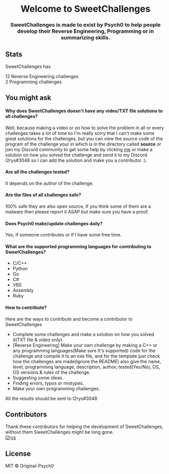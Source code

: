 <h1  align="center">Welcome to SweetChallenges</h1>
<h3  align="center">SweetChallenges is made to exist by Psych0 to help people develop their Reverse Engineering, Programming or in summarizing skills.</h3>

## Stats
SweetChallenges has
<p>
12 Reverse Engineering challenges<br>
2 Programming challenges<br>
</p>

## You might ask
#### Why does SweetChallenges doesn't have any video/TXT file solutions to all challenges?
Well, because making a video or on how to solve the problem in all or every challenges takes  a lot of time so I'm really sorry that I can't make some great solutions for the challenges, but you can view the source code of the program of the challenge your in which is in the directory called **source** or join my Discord community to get some help by clicking [me](https://discord.gg/Jz5E2SKkee) or make a solution on how you solved the challenge and send it to my Discord I2rys#3048 so I can add the solution and make you a contributor :).

#### Are all the challenges tested?
It depends on the author of the challenge.

#### Are the files of all challenges safe?
100% safe they are also open source, If you think some of them are a malware then please report it ASAP but make sure you have a proof.

#### Does Psych0 make/update challenges daily?
Yes, If someone contributes or If I have some free time.

#### What are the supported programming languages for contributing to SweetChallenges?

 - C/C++
 - Python
 - Go
 - C#
 - VBS
 - Assembly
 - Ruby

#### How to contribute?
Here are the ways to contribute and become a contributor to SweetChallenges

 - Complete some challenges and make a solution on how you solved it(TXT file & video only).
 - [Reverse Engineering] Make your own challenge by making a C++ or any programming languages(Make sure It's supported) code for the challenge and compile it to an exe file, and for the template just check how the challenges are made(Ignore the README) also give the name, level, programming language, description, author, tested(Yes/No), OS, OS versions & rules of the challenge.
 - Suggesting some ideas.
 - Finding errors, typos or mistypes.
 - Make your own programming challenges.

All the results should be sent to I2rys#3048

## Contributors
Thank these contributors for helping the development of SweetChallenges, without them SweetChallenges might be long gone.<br>
[I2rys](https://github.com/I2rys)

## License
MIT © Original-Psych0